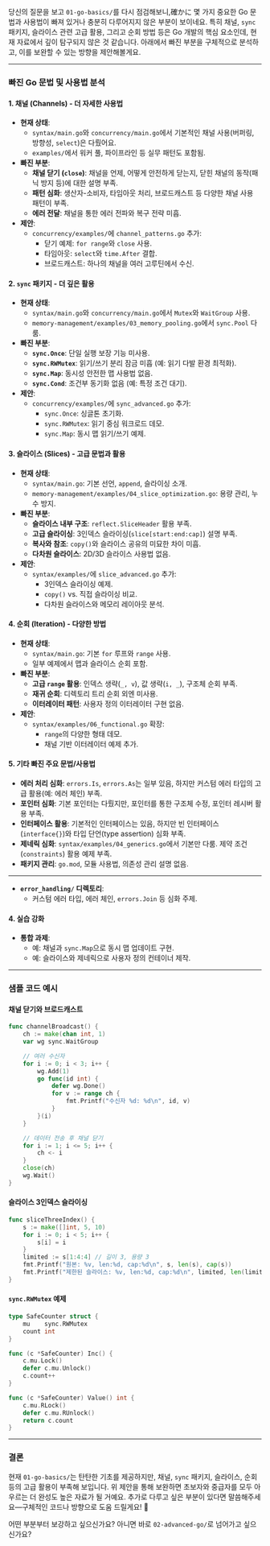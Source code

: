 당신의 질문을 보고 `01-go-basics/`를 다시 점검해보니,確かに 몇 가지 중요한 Go 문법과 사용법이 빠져 있거나 충분히 다루어지지 않은 부분이 보이네요. 특히 채널, `sync` 패키지, 슬라이스 관련 고급 활용, 그리고 순회 방법 등은 Go 개발의 핵심 요소인데, 현재 자료에서 깊이 탐구되지 않은 것 같습니다. 아래에서 빠진 부분을 구체적으로 분석하고, 이를 보완할 수 있는 방향을 제안해볼게요.

---

### 빠진 Go 문법 및 사용법 분석

#### 1. 채널 (Channels) - 더 자세한 사용법
- **현재 상태**: 
  - `syntax/main.go`와 `concurrency/main.go`에서 기본적인 채널 사용(버퍼링, 방향성, `select`)은 다뤘어요.
  - `examples/`에서 워커 풀, 파이프라인 등 실무 패턴도 포함됨.
- **빠진 부분**:
  - **채널 닫기 (`close`)**: 채널을 언제, 어떻게 안전하게 닫는지, 닫힌 채널의 동작(패닉 방지 등)에 대한 설명 부족.
  - **패턴 심화**: 생산자-소비자, 타임아웃 처리, 브로드캐스트 등 다양한 채널 사용 패턴이 부족.
  - **에러 전달**: 채널을 통한 에러 전파와 복구 전략 미흡.
- **제안**:
  - `concurrency/examples/`에 `channel_patterns.go` 추가:
    - 닫기 예제: `for range`와 `close` 사용.
    - 타임아웃: `select`와 `time.After` 결합.
    - 브로드캐스트: 하나의 채널을 여러 고루틴에서 수신.

#### 2. `sync` 패키지 - 더 깊은 활용
- **현재 상태**:
  - `syntax/main.go`와 `concurrency/main.go`에서 `Mutex`와 `WaitGroup` 사용.
  - `memory-management/examples/03_memory_pooling.go`에서 `sync.Pool` 다룸.
- **빠진 부분**:
  - **`sync.Once`**: 단일 실행 보장 기능 미사용.
  - **`sync.RWMutex`**: 읽기/쓰기 분리 잠금 미흡 (예: 읽기 다발 환경 최적화).
  - **`sync.Map`**: 동시성 안전한 맵 사용법 없음.
  - **`sync.Cond`**: 조건부 동기화 없음 (예: 특정 조건 대기).
- **제안**:
  - `concurrency/examples/`에 `sync_advanced.go` 추가:
    - `sync.Once`: 싱글톤 초기화.
    - `sync.RWMutex`: 읽기 중심 워크로드 데모.
    - `sync.Map`: 동시 맵 읽기/쓰기 예제.

#### 3. 슬라이스 (Slices) - 고급 문법과 활용
- **현재 상태**:
  - `syntax/main.go`: 기본 선언, `append`, 슬라이싱 소개.
  - `memory-management/examples/04_slice_optimization.go`: 용량 관리, 누수 방지.
- **빠진 부분**:
  - **슬라이스 내부 구조**: `reflect.SliceHeader` 활용 부족.
  - **고급 슬라이싱**: 3인덱스 슬라이싱(`slice[start:end:cap]`) 설명 부족.
  - **복사와 참조**: `copy()`와 슬라이스 공유의 미묘한 차이 미흡.
  - **다차원 슬라이스**: 2D/3D 슬라이스 사용법 없음.
- **제안**:
  - `syntax/examples/`에 `slice_advanced.go` 추가:
    - 3인덱스 슬라이싱 예제.
    - `copy()` vs. 직접 슬라이싱 비교.
    - 다차원 슬라이스와 메모리 레이아웃 분석.

#### 4. 순회 (Iteration) - 다양한 방법
- **현재 상태**:
  - `syntax/main.go`: 기본 `for` 루프와 `range` 사용.
  - 일부 예제에서 맵과 슬라이스 순회 포함.
- **빠진 부분**:
  - **고급 `range` 활용**: 인덱스 생략(`_, v`), 값 생략(`i, _`), 구조체 순회 부족.
  - **재귀 순회**: 디렉토리 트리 순회 외엔 미사용.
  - **이터레이터 패턴**: 사용자 정의 이터레이터 구현 없음.
- **제안**:
  - `syntax/examples/06_functional.go` 확장:
    - `range`의 다양한 형태 데모.
    - 채널 기반 이터레이터 예제 추가.

#### 5. 기타 빠진 주요 문법/사용법
- **에러 처리 심화**: `errors.Is`, `errors.As`는 일부 있음, 하지만 커스텀 에러 타입의 고급 활용(예: 에러 체인) 부족.
- **포인터 심화**: 기본 포인터는 다뤘지만, 포인터를 통한 구조체 수정, 포인터 레시버 활용 부족.
- **인터페이스 활용**: 기본적인 인터페이스는 있음, 하지만 빈 인터페이스(`interface{}`)와 타입 단언(type assertion) 심화 부족.
- **제네릭 심화**: `syntax/examples/04_generics.go`에서 기본만 다룸. 제약 조건(`constraints`) 활용 예제 부족.
- **패키지 관리**: `go.mod`, 모듈 사용법, 의존성 관리 설명 없음.

---

- **`error_handling/` 디렉토리**:
  - 커스텀 에러 타입, 에러 체인, `errors.Join` 등 심화 주제.

#### 4. 실습 강화
- **통합 과제**:
  - 예: 채널과 `sync.Map`으로 동시 맵 업데이트 구현.
  - 예: 슬라이스와 제네릭으로 사용자 정의 컨테이너 제작.

---

### 샘플 코드 예시

#### 채널 닫기와 브로드캐스트
```go
func channelBroadcast() {
    ch := make(chan int, 1)
    var wg sync.WaitGroup

    // 여러 수신자
    for i := 0; i < 3; i++ {
        wg.Add(1)
        go func(id int) {
            defer wg.Done()
            for v := range ch {
                fmt.Printf("수신자 %d: %d\n", id, v)
            }
        }(i)
    }

    // 데이터 전송 후 채널 닫기
    for i := 1; i <= 5; i++ {
        ch <- i
    }
    close(ch)
    wg.Wait()
}
```

#### 슬라이스 3인덱스 슬라이싱
```go
func sliceThreeIndex() {
    s := make([]int, 5, 10)
    for i := 0; i < 5; i++ {
        s[i] = i
    }
    limited := s[1:4:4] // 길이 3, 용량 3
    fmt.Printf("원본: %v, len:%d, cap:%d\n", s, len(s), cap(s))
    fmt.Printf("제한된 슬라이스: %v, len:%d, cap:%d\n", limited, len(limited), cap(limited))
}
```

#### `sync.RWMutex` 예제
```go
type SafeCounter struct {
    mu    sync.RWMutex
    count int
}

func (c *SafeCounter) Inc() {
    c.mu.Lock()
    defer c.mu.Unlock()
    c.count++
}

func (c *SafeCounter) Value() int {
    c.mu.RLock()
    defer c.mu.RUnlock()
    return c.count
}
```

---

### 결론
현재 `01-go-basics/`는 탄탄한 기초를 제공하지만, 채널, `sync` 패키지, 슬라이스, 순회 등의 고급 활용이 부족해 보입니다. 위 제안을 통해 보완하면 초보자와 중급자를 모두 아우르는 더 완성도 높은 자료가 될 거예요. 추가로 다루고 싶은 부분이 있다면 말씀해주세요—구체적인 코드나 방향으로 도움 드릴게요! 🚀

어떤 부분부터 보강하고 싶으신가요? 아니면 바로 `02-advanced-go/`로 넘어가고 싶으신가요?